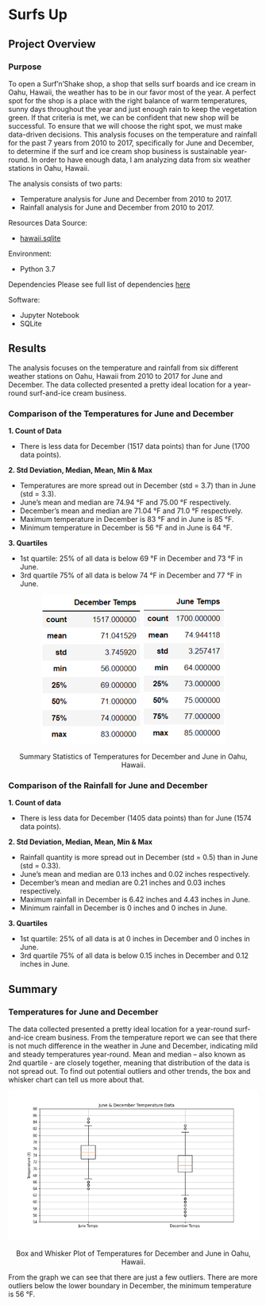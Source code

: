 # Surfs Up

## Project Overview

### Purpose
To open a Surf’n’Shake shop, a shop that sells surf boards and ice cream in Oahu, Hawaii, the weather has to be in our favor most of the year. A perfect spot for the shop is a place with the right balance of warm temperatures, sunny days throughout the year and just enough rain to keep the vegetation green. If that criteria is met, we can be confident that new shop will be successful. To ensure that we will choose the right spot, we must make data-driven decisions. This analysis focuses on the temperature and rainfall for the past 7 years from 2010 to 2017, specifically for June and December, to determine if the surf and ice cream shop business is sustainable year-round. In order to have enough data, I am analyzing data from six weather stations in Oahu, Hawaii. 

The analysis consists of two parts:
- Temperature analysis for June and December from 2010 to 2017.
- Rainfall analysis for June and December from 2010 to 2017.

Resources
Data Source:
- [hawaii.sqlite](hawaii.sqlite)

Environment:
- Python 3.7

Dependencies
Please see full list of dependencies [here](SurfsUp_Challenge.ipynb)

Software:
- Jupyter Notebook
- SQLite

## Results
The analysis focuses on the temperature and rainfall from six different weather stations on Oahu, Hawaii from 2010 to 2017 for June and December. The data collected presented a pretty ideal location for a year-round surf-and-ice cream business.

### Comparison of the Temperatures for June and December
<b> 1. Count of Data </b>
 - There is less data for December (1517 data points) than for June (1700 data points).

<b> 2. Std Deviation, Median, Mean, Min & Max </b>
- Temperatures are more spread out in December (std = 3.7) than in June (std = 3.3).
- June’s mean and median are 74.94 °F and 75.00 °F respectively.
- December’s mean and median are 71.04 °F and 71.0 °F respectively.
- Maximum temperature in December is 83 °F and in June is 85 °F.
- Minimum temperature in December is 56 °F and in June is 64 °F.

<b> 3. Quartiles </b>
- 1st quartile: 25% of all data is below 69 °F in December and 73 °F in June.
- 3rd quartile 75% of all data is below 74 °F in December and 77 °F in June.


<p align="center">
<img src="Graphics/DecTemps.PNG" width="200px" height="300px"> <img src="Graphics/JuneTemps.PNG" width="`900px" height="300px">
</p>
<p align="center">
Summary Statistics of Temperatures for December and June in Oahu, Hawaii. 
</p>

### Comparison of the Rainfall for June and December
<b> 1. Count of data </b>
- There is less data for December (1405 data points) than for June (1574 data points).

<b> 2. Std Deviation, Median, Mean, Min & Max </b>
- Rainfall quantity is more spread out in December (std = 0.5) than in June (std = 0.33).
- June’s mean and median are 0.13 inches and 0.02 inches respectively.
- December’s mean and median are 0.21 inches and 0.03 inches respectively.
- Maximum rainfall in December is 6.42 inches and 4.43 inches in June.
- Minimum rainfall in December is 0 inches and 0 inches in June.

<b> 3. Quartiles </b>
- 1st quartile: 25% of all data is at 0 inches in December and 0 inches in June.
- 3rd quartile 75% of all data is below 0.15 inches in December and 0.12 inches in June.

## Summary
### Temperatures for June and December
The data collected presented a pretty ideal location for a year-round surf-and-ice cream business. From the temperature report we can see that there is not much difference in the weather in June and December, indicating mild and steady temperatures year-round. Mean and median – also known as 2nd quartile - are closely together, meaning that distribution of the data is not spread out. To find out potential outliers and other trends, the box and whisker chart can tell us more about that.

<p align="center">
<img src="Graphics/JuneDecTempsBoxPlot.png">
</p>
<p align="center">
Box and Whisker Plot of Temperatures for December and June in Oahu, Hawaii.
</p>

From the graph we can see that there are just a few outliers. There are more outliers below the lower boundary in December, the minimum temperature is 56 °F.
